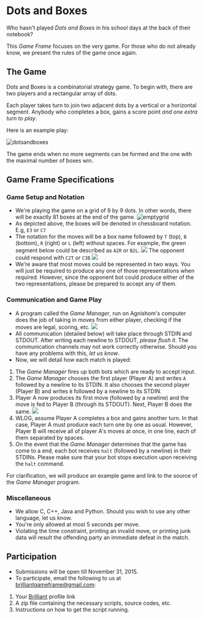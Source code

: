 # Dots and Boxes

Who hasn't played *Dots and Boxes* in his school days at the back of their notebook?

This *Game Frame* focuses on the very game. For those who do not already know, we present the rules of the game once again.

## The Game

Dots and Boxes is a combinatorial strategy game. To begin with, there are two players and a rectangular array of dots.

Each player takes turn to join two adjacent dots by a vertical or a horizontal segment. Anybody who completes a box, gains a score point *and one extra turn to play*.

Here is an example play:

![dotsandboxes](https://upload.wikimedia.org/wikipedia/commons/f/fa/Dots-and-boxes.svg)

The game ends when no more segments can be formed and the one with the maximal number of boxes win.

## Game Frame Specifications

### Game Setup and Notation

* We're playing the game on a grid of 9 by 9 dots. In other words, there will be exactly 81 boxes at the end of the game.
![emptygrid](https://d18l82el6cdm1i.cloudfront.net/uploads/udwu5jm41J-emptygrid.png)
* As depicted above, the boxes will be denoted in chessboard notation. E.g, `E3` or `C7`
* The notation for the moves will be a box name followed by `T` (top), `B` (bottom), `R` (right) or `L` (left) without spaces. For example, the green segment below could be described as `A2R` or `B2L`.
![](https://d18l82el6cdm1i.cloudfront.net/uploads/Lzhch0BmSl-a2r.png)
The opponent could respond with `C2T` or `C3B`
![](https://d18l82el6cdm1i.cloudfront.net/uploads/e6ddXFRk6O-c2t.png)
* We're aware that most moves could be represented in two ways. You will just be required to produce any one of those representations when required. However, since the opponent bot could produce either of the two representations, please be prepared to accept any of them.

### Communication and Game Play

* A program called the *Game Manager*, run on Agnishom's computer does the job of taking in moves from either player, checking if the moves are legal, scoring, etc.
![](https://d18l82el6cdm1i.cloudfront.net/uploads/fxjD5HX3ue-game_arch.png)
* All communication (detailed below) will take place through STDIN and STDOUT. After writing each newline to STDOUT, *please flush it*. The communication channels may not work correctly otherwise. Should you have any problems with this, *let us know*.
* Now, we will detail how each match is played:
 1. The *Game Manager* fires up both bots which are ready to accept input.
 2. The *Game Manager* chooses the first player (Player A) and writes `A` followed by a newline to its STDIN. It also chooses the second player (Player B) and writes `B` followed by a newline to its STDIN.
 3. Player A now produces its first move (followed by a newline) and the move is fed to Player B (through its STDOUT). Next, Player B does the same.
 ![](https://d18l82el6cdm1i.cloudfront.net/uploads/oaOq1BJNS2-board_with_one_fill.png)
 4. WLOG, assume Player A completes a box and gains another turn. In that case, Player A must produce each turn one by one as usual. However, Player B will receive all of player A's moves at once, in one line, each of them separated by spaces.
 5. On the event that the *Game Manager* determines that the game has come to a end, each bot receives `halt` (followed by a newline) in their STDINs. Please make sure that your bot stops execution upon receiving the `halt` command.

For clarification, we will produce an example game and link to the source of the *Game Manager* program.

### Miscellaneous

* We allow C, C++, Java and Python. Should you wish to use any other language, let us know.
* You're only allowed at most 5 seconds per move.
* Violating the time constraint, printing an invalid move, or printing junk data will result the offending party an immediate defeat in the match.

## Participation

* Submissions will be open till November 31, 2015.
* To participate, email the following to us at brilliantgameframe@gmail.com:
 1. Your [Brilliant](http://Brilliant.Org) profile link
 2. A zip file containing the necessary scripts, source codes, etc.
 3. Instructions on how to get the script running.
